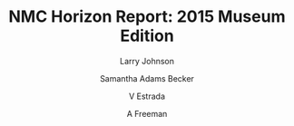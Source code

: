 ---
layout: leaf-node
title: "NMC Horizon Report: 2015 Museum Edition"
title-url: "http://cdn.nmc.org/media/2015-nmc-horizon-report-museum-EN.pdf"
author: ["Larry Johnson","Samantha Adams Becker","V Estrada","A Freeman"]
groups: introduction-to-edtech
categories: survey-of-edtech
topics: introductory-resources
summary: >
    The Museum report content is a collaboration of the New Media Consortium (NMC) and Educause
    Learning Initiative (ELI), an Educause Program.  The topics addressed are: long-term,
    medium-term, and short-term trends in technology; solvable challenges, difficult
    challenges, and "wicked" challenges; and, developments in technology with a one,
    three, and five year adoption timeline.  The report is extensively footnoted.
cite: >
    New Media Consortium, & EDUCAUSE Learning Initiative. (2015). The NMC Horizon Report: 2015 Museum Edition. Austin, TX: The New Media Consortium.
pub-date: 2015-01-01
added-date: 2017-04-20
resource-type: pdf-document
---